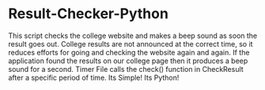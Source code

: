 # Result-Checker-Python

This script checks the college website and makes a beep sound as soon the result goes out. College results are not announced at the correct time, so it reduces efforts for going and checking the website again and again. If the application found the results on our college page then it produces a beep sound for a second. Timer File calls the check() function in CheckResult after a specific period of time. Its Simple! Its Python!
